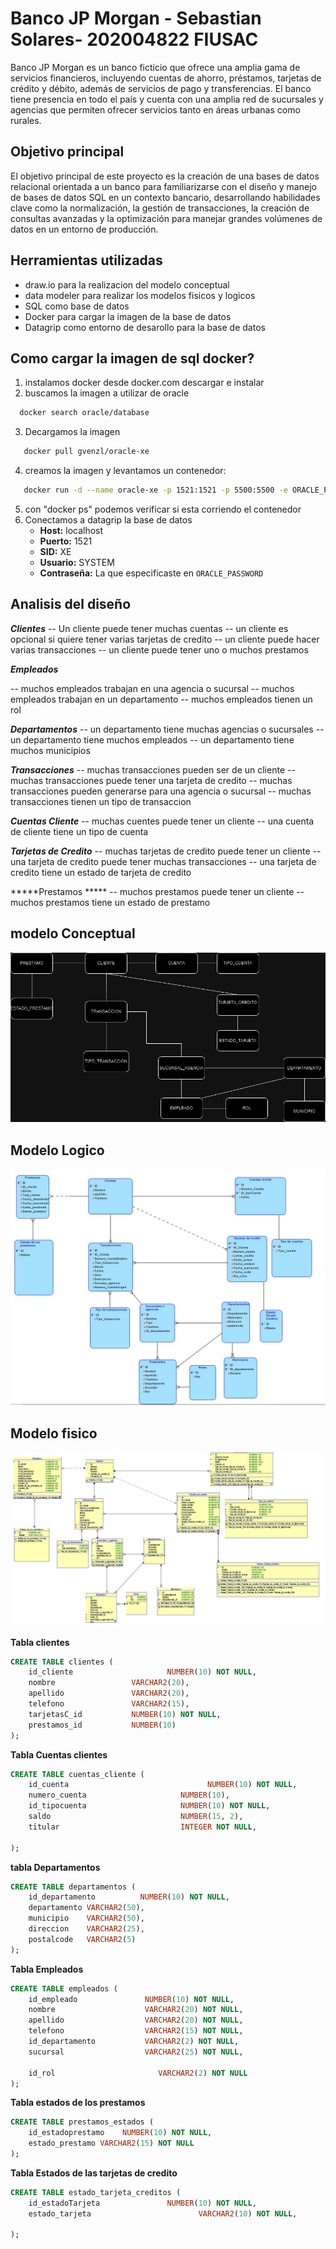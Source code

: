 # Banco JP Morgan - Sebastian Solares- 202004822 FIUSAC
Banco JP Morgan es un banco ficticio que ofrece una amplia gama de servicios
financieros, incluyendo cuentas de ahorro, préstamos, tarjetas de crédito y débito,
además de servicios de pago y transferencias. El banco tiene presencia en todo el
país y cuenta con una amplia red de sucursales y agencias que permiten ofrecer
servicios tanto en áreas urbanas como rurales.

## Objetivo principal
El objetivo principal de este proyecto es la creación de una bases de datos relacional orientada a un banco para familiarizarse con el diseño y manejo de bases de datos SQL en un contexto bancario, desarrollando habilidades clave como la normalización, la gestión de transacciones, la creación de consultas avanzadas y la optimización para manejar grandes volúmenes de datos en un entorno de producción.


## Herramientas utilizadas

- draw.io para la realizacion del modelo conceptual
- data modeler para realizar los modelos fisicos y logicos
- SQL como base de datos
- Docker para cargar la imagen de la base de datos
- Datagrip como entorno de desarollo para la base de datos
  

## Como cargar la imagen de sql docker?

1. instalamos docker desde docker.com descargar e instalar
2. buscamos la imagen a utilizar  de oracle
 ``` Bash
   docker search oracle/database
```
3. Decargamos la imagen
``` Bash
   docker pull gvenzl/oracle-xe
```

4. creamos la imagen y levantamos un contenedor:
``` Bash
   docker run -d --name oracle-xe -p 1521:1521 -p 5500:5500 -e ORACLE_PASSWORD=your_password gvenzl/oracle-xe
``` 
5. con "docker ps" podemos verificar si esta corriendo el contenedor
6. Conectamos a datagrip la base de datos
   - **Host:** localhost
   - **Puerto:** 1521
   - **SID:** XE
   - **Usuario:** SYSTEM
   - **Contraseña:** La que especificaste en `ORACLE_PASSWORD`


## Analisis del diseño

*****Clientes*****
-- Un cliente puede tener muchas cuentas
-- un cliente es opcional si quiere tener varias tarjetas de credito
-- un cliente puede hacer varias transacciones
-- un cliente puede tener uno o muchos prestamos

*****Empleados*****

-- muchos empleados trabajan en una agencia o sucursal
-- muchos empleados trabajan en un departamento
-- muchos empleados tienen un rol

*****Departamentos*****
-- un departamento tiene muchas agencias o sucursales
-- un departamento tiene muchos empleados
-- un departamento tiene muchos municipios

*****Transacciones*****
-- muchas transacciones pueden ser de un cliente
-- muchas transacciones puede tener una tarjeta de credito
-- muchas transacciones pueden generarse para una agencia o sucursal
-- muchas transacciones tienen un tipo de transaccion

*****Cuentas Cliente*****
-- muchas cuentes puede tener un cliente
-- una cuenta de cliente tiene un tipo de cuenta


*****Tarjetas de Credito*****
-- muchas tarjetas de credito puede tener un cliente
-- una tarjeta de credito puede tener muchas transacciones
-- una tarjeta de credito tiene un estado de tarjeta de credito


*****Prestamos *****
-- muchos prestamos puede tener un cliente
-- muchos prestamos tiene un estado de prestamo





## modelo Conceptual
![Modelo_conceptual.jpg](docs/images/Diagrama_Conceptual.jpg)
## Modelo Logico
![Modelo_logico.jpg](docs/images/modelo_logico.jpg)
## Modelo fisico
![Modelo_logico.jpg](docs/images/modelo_fisico.jpg)



**Tabla clientes**
```sql
CREATE TABLE clientes (
    id_cliente                     NUMBER(10) NOT NULL,
    nombre                 VARCHAR2(20),
    apellido               VARCHAR2(20),
    telefono               VARCHAR2(15),
    tarjetasC_id           NUMBER(10) NOT NULL,
    prestamos_id           NUMBER(10)
);
```

**Tabla Cuentas clientes**

```sql
CREATE TABLE cuentas_cliente (
    id_cuenta                               NUMBER(10) NOT NULL,
    numero_cuenta                     NUMBER(10),
    id_tipocuenta                     NUMBER(10) NOT NULL,
    saldo                             NUMBER(15, 2),
    titular                           INTEGER NOT NULL, 
   
);
```

**tabla Departamentos**
```sql
CREATE TABLE departamentos (
    id_departamento          NUMBER(10) NOT NULL,
    departamento VARCHAR2(50),
    municipio    VARCHAR2(50),
    direccion    VARCHAR2(25),
    postalcode   VARCHAR2(5)
);
```
**Tabla Empleados**
```sql
CREATE TABLE empleados (
    id_empleado               NUMBER(10) NOT NULL,
    nombre                    VARCHAR2(20) NOT NULL,
    apellido                  VARCHAR2(20) NOT NULL,
    telefono                  VARCHAR2(15) NOT NULL,
    id_departamento           VARCHAR2(2) NOT NULL,
    sucursal                  VARCHAR2(25) NOT NULL,

    id_rol                       VARCHAR2(2) NOT NULL
);
```

**Tabla estados de los prestamos**
```sql
CREATE TABLE prestamos_estados (
    id_estadoprestamo    NUMBER(10) NOT NULL,
    estado_prestamo VARCHAR2(15) NOT NULL
);
```

**Tabla Estados de las tarjetas de credito**
```sql
CREATE TABLE estado_tarjeta_creditos (
    id_estadoTarjeta               NUMBER(10) NOT NULL,
    estado_tarjeta                        VARCHAR2(10) NOT NULL,
  
);
```